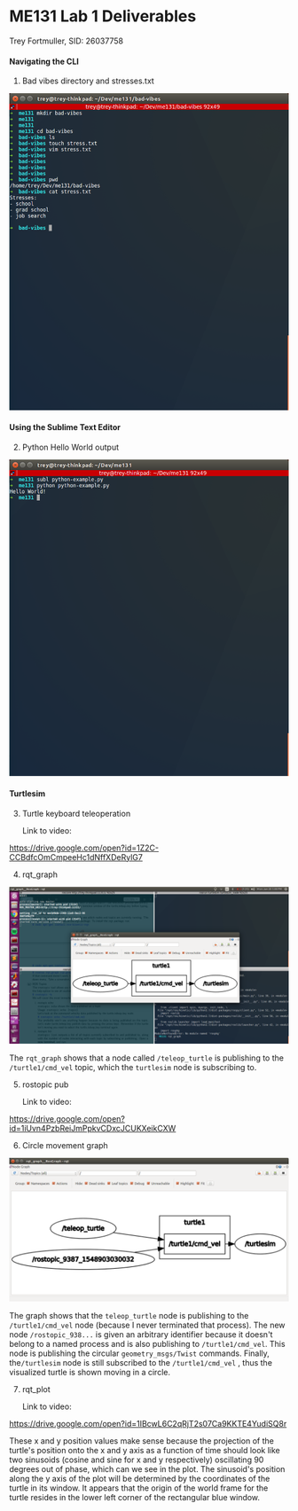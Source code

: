 # ME131 Lab 1 Deliverables

Trey Fortmuller, SID: 26037758

#### Navigating the CLI

1. Bad vibes directory and stresses.txt

![](./del1.png)

#### Using the Sublime Text Editor

2. Python Hello World output

![](./del2.png)

#### Turtlesim

3. Turtle keyboard teleoperation

   Link to video:

https://drive.google.com/open?id=1Z2C-CCBdfcOmCmpeeHc1dNffXDeRylG7

4. rqt_graph

![](./del4.png)

The `rqt_graph` shows that a node called `/teleop_turtle` is publishing to the `/turtle1/cmd_vel` topic, which the `turtlesim` node is subscribing to.

5. rostopic pub

   Link to video: 

https://drive.google.com/open?id=1iUvn4PzbReiJmPpkvCDxcJCUKXeikCXW

6. Circle movement graph

![](./del5-2.png)

The graph shows that the `teleop_turtle` node is publishing to the `/turtle1/cmd_vel` node (because I never terminated that process). The new node `/rostopic_938...` is given an arbitrary identifier because it doesn't belong to a named process  and is also publishing to `/turtle1/cmd_vel`. This node is publishing the circular `geometry_msgs/Twist` commands. Finally,  the`/turtlesim` node is still subscribed to the `/turtle1/cmd_vel` , thus the visualized turtle is shown moving in a circle.

7. rqt_plot

   Link to video:

https://drive.google.com/open?id=1IBcwL6C2qRjT2s07Ca9KKTE4YudiSQ8r

These x and y position values make sense because the projection of the turtle's position onto the x and y axis as a function of time should look like two sinusoids  (cosine and sine for x and y respectively) oscillating 90 degrees out of phase, which can we see in the plot. The sinusoid's position along the y axis of the plot will be determined by the coordinates of the turtle in its window. It appears that the origin of the world frame for the turtle resides in the lower left corner of the rectangular blue window.